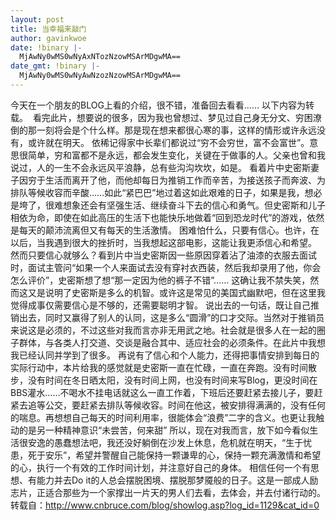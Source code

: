 ```yaml
---
layout: post
title: 当幸福来敲门
author: gavinkwoe
date: !binary |-
  MjAwNy0wMS0wNyAxNTozNzowMSArMDgwMA==
date_gmt: !binary |-
  MjAwNy0wMS0wNyAwNzozNzowMSArMDgwMA==
---
```

今天在一个朋友的BLOG上看的介绍，很不错，准备回去看看……
以下内容为转载。
<a rel="lightbox[roadtrip]" href="http://www.cnbruce.com/blog/uploadfile/JPG/2007-1/7-19751-happyness.jpg"><img alt="" border="0" src="http://www.cnbruce.com/blog/uploadfile/JPG/2007-1/7-19751-happyness.jpg" /></a>
看完此片，想要说的很多，因为我也曾想过、梦见过自己身无分文、穷困潦倒的那一刻将会是个什么样。那是现在想来都很心寒的事，这样的情形或许永远没有，或许就在明天。
依稀记得家中长辈们都说过“穷不会穷世，富不会富世”。意思很简单，穷和富都不是永远，都会发生变化，关键在于做事的人。父亲也曾和我说过，人的一生不会永远风平浪静，总有些沟沟坎坎，如是。
看着片中史密斯妻子因穷于生活而离开了他，而他却每日为推销工作而辛苦，为接送孩子而奔波、为排队等候收容而辛酸……如此“紧巴巴”地过着这如此艰难的日子，如果是我，想必是垮了，很难想象还会有坚强生活、继续奋斗下去的信心和勇气。但史密斯和儿子相依为命，即使在如此高压的生活下也能快乐地做着“回到恐龙时代”的游戏，依然是每天的颠沛流离但又有每天的生活激情。
困难怕什么，只要有信心。也许，在以后，当我遇到很大的挫折时，当我想起这部电影，这能让我更添信心和希望。
然而只要信心就够么？看到片中当史密斯因一些原因穿着沾了油漆的衣服去面试时，面试主管问“如果一个人来面试去没有穿衬衣西装，然后我却录用了他，你会怎么评价”，史密斯想了想“那一定因为他的裤子不错”……
这确让我不禁失笑，然而这又是说明了史密斯是多么的机智。或许这是常见的美国式幽默吧，但在这里我觉得成事仅需要信心是不够的，还需要聪明才智。
说出去的一句话，既让自己推销出去，同时又赢得了别人的认同，这是多么“圆滑”的口才交际。当然对于推销员来说这是必须的，不过这些对我而言亦非无用武之地。社会就是很多人在一起的圈子群体，与各类人打交道、交谈是融合其中、适应社会的必须条件。在此片中我想我已经认同并学到了很多。
再说有了信心和个人能力，还得把事情安排到每日的实际行动中，本片给我的感觉就是史密斯一直在忙碌，一直在奔跑。没有时间散步，没有时间在冬日晒太阳，没有时间上网，也没有时间来写Blog，更没时间在BBS灌水……不喝水不挂电话就这么一直工作着，下班后还要赶紧去接儿子，要赶紧去追等公交，要赶紧去排队等候收容。时间在他这，被安排得满满的，没有任何的喘息。再想想自己每天的时间利用率，很能体会“浪费”二字的含义。也更让我触动的是另一种精神意识“未尝苦，何来甜”
所以，现在对我而言，放下如今看似生活很安逸的愚蠢想法吧，我还没好躺倒在沙发上休息，危机就在明天，“生于忧患，死于安乐”，希望并警醒自己能保持一颗谦卑的心，保持一颗充满激情和希望的心，执行一个有效的工作时间计划，并注意好自己的身体。
相信任何一个有思想、有能力并去Do it的人总会摆脱困境、摆脱那梦魇般的日子。这是一部成人励志片，正适合那些为一个家撑出一片天的男人们去看，去体会，并去付诸行动的。
转载自：<a href="http://www.cnbruce.com/blog/showlog.asp?log_id=1129&cat_id=0">http://www.cnbruce.com/blog/showlog.asp?log_id=1129&cat_id=0</a>
